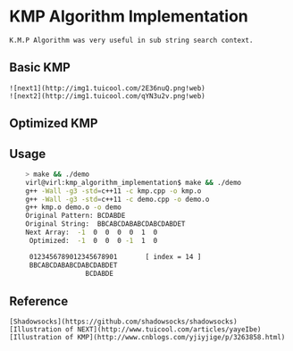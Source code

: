 # KMP Algorithm Implementation
    K.M.P Algorithm was very useful in sub string search context.

## Basic KMP 
    ![next1](http://img1.tuicool.com/2E36nuQ.png!web)
    ![next2](http://img1.tuicool.com/qYN3u2v.png!web)

## Optimized KMP 

## Usage

```bash    
    > make && ./demo
    virl@virl:kmp_algorithm_implementation$ make && ./demo
    g++ -Wall -g3 -std=c++11 -c kmp.cpp -o kmp.o
    g++ -Wall -g3 -std=c++11 -c demo.cpp -o demo.o
    g++ kmp.o demo.o -o demo
    Original Pattern: BCDABDE
    Original String:  BBCABCDABABCDABCDABDET
    Next Array:  -1  0  0  0  0  1  0
     Optimized:  -1  0  0  0 -1  1  0

     0123456789012345678901       [ index = 14 ]
     BBCABCDABABCDABCDABDET
                   BCDABDE

```    

## Reference 

    [Shadowsocks](https://github.com/shadowsocks/shadowsocks)
    [Illustration of NEXT](http://www.tuicool.com/articles/yayeIbe)
    [Illustration of KMP](http://www.cnblogs.com/yjiyjige/p/3263858.html)

